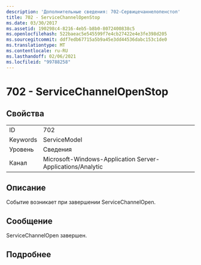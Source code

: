 ```yaml
---
description: 'Дополнительные сведения: 702-Сервицечаннелопенстоп'
title: 702 - ServiceChannelOpenStop
ms.date: 03/30/2017
ms.assetid: 190298c4-8216-4eb5-b8b0-8072400838c5
ms.openlocfilehash: 522baeac5e545599f7e4cb27422e4e3fe398d205
ms.sourcegitcommit: ddf7edb67715a5b9a45e3dd44536dabc153c1de0
ms.translationtype: MT
ms.contentlocale: ru-RU
ms.lasthandoff: 02/06/2021
ms.locfileid: "99788258"
---
```

# <a name="702---servicechannelopenstop"></a>702 - ServiceChannelOpenStop

## <a name="properties"></a>Свойства  
  
|||  
|-|-|  
|ID|702|  
|Keywords|ServiceModel|  
|Уровень|Сведения|  
|Канал|Microsoft-Windows-Application Server-Applications/Analytic|  
  
## <a name="description"></a>Описание  

 Событие возникает при завершении ServiceChannelOpen.  
  
## <a name="message"></a>Сообщение  

 ServiceChannelOpen завершен.  
  
## <a name="details"></a>Подробнее
